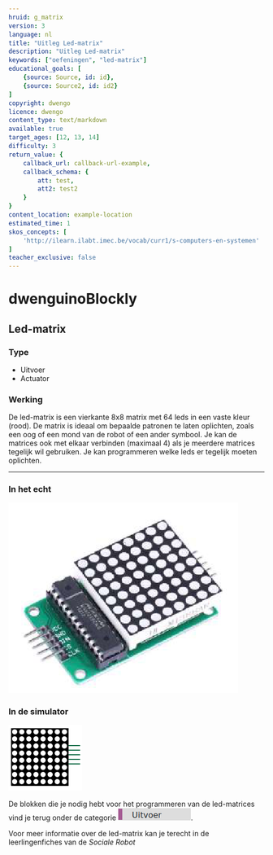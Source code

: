 ```yaml
---
hruid: g_matrix
version: 3
language: nl
title: "Uitleg Led-matrix"
description: "Uitleg Led-matrix"
keywords: ["oefeningen", "led-matrix"]
educational_goals: [
    {source: Source, id: id}, 
    {source: Source2, id: id2}
]
copyright: dwengo
licence: dwengo
content_type: text/markdown
available: true
target_ages: [12, 13, 14]
difficulty: 3
return_value: {
    callback_url: callback-url-example,
    callback_schema: {
        att: test,
        att2: test2
    }
}
content_location: example-location
estimated_time: 1
skos_concepts: [
    'http://ilearn.ilabt.imec.be/vocab/curr1/s-computers-en-systemen'
]
teacher_exclusive: false
---
```

# dwenguinoBlockly
## Led-matrix

### Type
- Uitvoer
- Actuator

### Werking
De led-matrix is een vierkante 8x8 matrix met 64 leds in een vaste kleur (rood). De matrix is ideaal om bepaalde patronen te laten oplichten, zoals een oog of een mond van de robot of een ander symbool. Je kan de matrices ook met elkaar verbinden (maximaal 4) als je meerdere matrices tegelijk wil gebruiken. Je kan programmeren welke leds er tegelijk moeten oplichten.

***

### In het echt

![](embed/ledmatrix.png "led-matrix")

### In de simulator

![](embed/led_matrix.png "led-matrix simulator")

De blokken die je nodig hebt voor het programmeren van de led-matrices vind je terug onder de categorie ![](embed/cat_uitvoer.png "categorie uitvoer").

<div class="alert alert-box alert-success">
Voor meer informatie over de led-matrix kan je terecht in de leerlingenfiches van de <em>Sociale Robot</em>
</div>